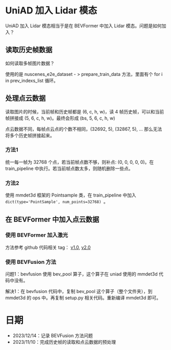 # UniAD 加入 Lidar 模态

UniAD 加入 Lidar 模态相当于是在 BEVFormer 中加入 Lidar 模态。问题是如何加入？

## 读取历史帧数据

如何读取多帧图片数据？

使用的是 nuscenes_e2e_dataset - > prepare_train_data 方法，里面有个 for i in prev_indexs_list 循环。

## 处理点云数据

读取图片的时候，当前帧和历史帧都是 (6, c, h, w)，读 4 帧历史帧，可以和当前帧拼接成 (5, 6, c, h, w)。最终会形成 (bs, 5, 6, c, h, w)

点云数据不同，每帧点云点的个数不相同，(32692, 5), (32867, 5), ... 那么无法将多个历史帧拼接起来。

### 方法1

统一每一帧为 32768 个点，若当前帧点数不够，则补点: (0, 0, 0, 0, 0)。在 train_pipeline 中执行。若当前帧点数太多，则随机删除一些点。

### 方法2

使用 mmdet3d 框架的 Pointsample 类，在 train_pipeline 中加入 `dict(type='PointSample', num_points=32768) `。

## 在 BEVFormer 中加入点云数据

### 使用 BEVFormer 加入激光

方法参考 github 代码相关 tag： [v1.0](https://github.com/daxiongpro/UniAD/tree/v1.0), [v2.0](https://github.com/daxiongpro/UniAD/tree/v2.0)

### 使用 BEVFusion 方法

问题1：bevfusion 使用 bev_pool 算子，这个算子在 uniad 使用的 mmdet3d 代码中没有。

解决1：在 bevfusion 代码中，复制 bev_pool 这个算子（整个文件夹），到 mmdet3d 的 ops 中。再复制 setup.py 相关代码。重新编译 mmdet3d 即可。

# 日期

* 2023/12/14：记录 BEVFusion 方法问题
* 2023/11/10：完成历史帧的读取和点云数据的预处理
